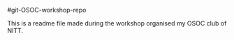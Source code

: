 #git-OSOC-workshop-repo

This is a readme file made during the workshop organised my OSOC club of NITT.

